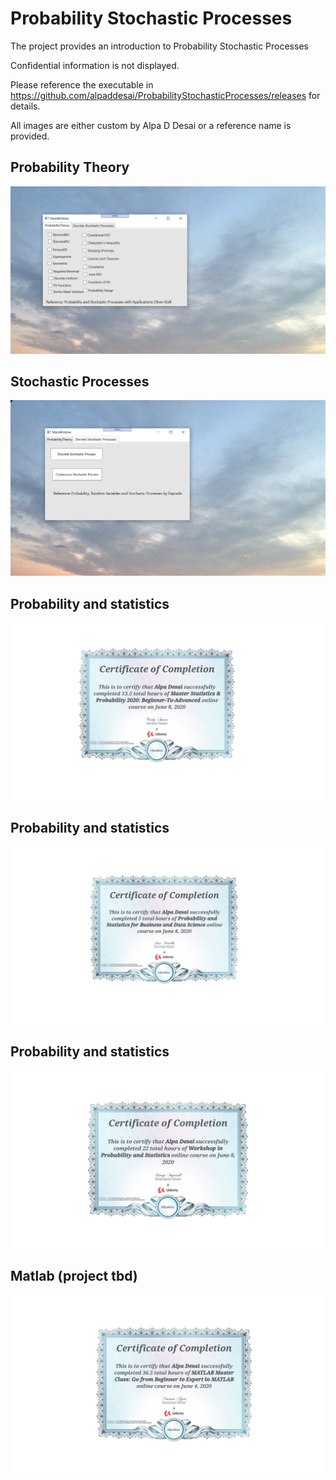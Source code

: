 # Probability Stochastic Processes

The project provides an introduction to Probability Stochastic Processes

Confidential information is not displayed.

Please reference the executable in https://github.com/alpaddesai/ProbabilityStochasticProcesses/releases for details.

All images are either custom by Alpa D Desai or a reference name is provided.

## Probability Theory 
![image](ProbabilityTheory.png)

## Stochastic Processes
![image](StochasticProcess.png)


## Probability and statistics
![image](ProbabilityCertificateI.jpg)


## Probability and statistics
![image](ProbabilityCertificateII.jpg)


## Probability and statistics
![image](ProbabilityCertificateIII.jpg)

## Matlab (project tbd)
![image](Matlabcertificate.jpg)
